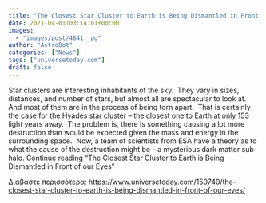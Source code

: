 ```yaml
---
title: "The Closest Star Cluster to Earth is Being Dismantled in Front of our Eyes"
date: 2021-04-01T03:14:01+00:00
images:
  - "images/post/4641.jpg"
author: "AstroBot"
categories: ["News"]
tags: ["universetoday.com"]
draft: false
---
```


Star clusters are interesting inhabitants of the sky.  They vary in sizes, distances, and number of stars, but almost all are spectacular to look at.  And most of them are in the process of being torn apart.  That is certainly the case for the Hyades star cluster – the closest one to Earth at only 153 light years away.  The problem is, there is something causing a lot more destruction than would be expected given the mass and energy in the surrounding space.  Now, a team of scientists from ESA have a theory as to what the cause of the destruction might be – a mysterious dark matter sub-halo. Continue reading “The Closest Star Cluster to Earth is Being Dismantled in Front of our Eyes” 

Διαβάστε περισσότερα: https://www.universetoday.com/150740/the-closest-star-cluster-to-earth-is-being-dismantled-in-front-of-our-eyes/
